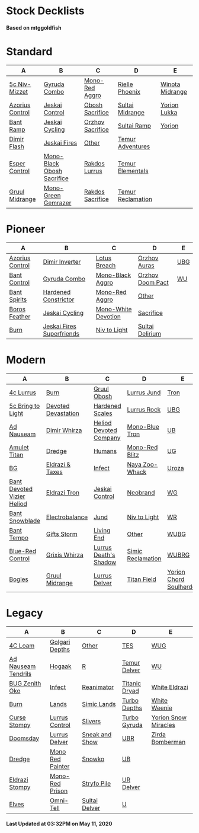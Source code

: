 # Stock Decklists
#### Based on mtggoldfish


# Standard

|                                A                                 |                                           B                                            |                                 C                                  |                                  D                                   |                                E                                 |
|------------------------------------------------------------------|----------------------------------------------------------------------------------------|--------------------------------------------------------------------|----------------------------------------------------------------------|------------------------------------------------------------------|
|[5c Niv-Mizzet](./mtggoldfish/Standard/decks/5c_Niv-Mizzet.md)    |[Gyruda Combo](./mtggoldfish/Standard/decks/Gyruda_Combo.md)                            |[Mono-Red Aggro](./mtggoldfish/Standard/decks/Mono-Red_Aggro.md)    |[Rielle Phoenix](./mtggoldfish/Standard/decks/Rielle_Phoenix.md)      |[Winota Midrange](./mtggoldfish/Standard/decks/Winota_Midrange.md)|
|[Azorius Control](./mtggoldfish/Standard/decks/Azorius_Control.md)|[Jeskai Control](./mtggoldfish/Standard/decks/Jeskai_Control.md)                        |[Obosh Sacrifice](./mtggoldfish/Standard/decks/Obosh_Sacrifice.md)  |[Sultai Midrange](./mtggoldfish/Standard/decks/Sultai_Midrange.md)    |[Yorion Lukka](./mtggoldfish/Standard/decks/Yorion_Lukka.md)      |
|[Bant Ramp](./mtggoldfish/Standard/decks/Bant_Ramp.md)            |[Jeskai Cycling](./mtggoldfish/Standard/decks/Jeskai_Cycling.md)                        |[Orzhov Sacrifice](./mtggoldfish/Standard/decks/Orzhov_Sacrifice.md)|[Sultai Ramp](./mtggoldfish/Standard/decks/Sultai_Ramp.md)            |[Yorion](./mtggoldfish/Standard/decks/Yorion.md)                  |
|[Dimir Flash](./mtggoldfish/Standard/decks/Dimir_Flash.md)        |[Jeskai Fires](./mtggoldfish/Standard/decks/Jeskai_Fires.md)                            |[Other](./mtggoldfish/Standard/decks/Other.md)                      |[Temur Adventures](./mtggoldfish/Standard/decks/Temur_Adventures.md)  |                                                                  |
|[Esper Control](./mtggoldfish/Standard/decks/Esper_Control.md)    |[Mono-Black Obosh Sacrifice](./mtggoldfish/Standard/decks/Mono-Black_Obosh_Sacrifice.md)|[Rakdos Lurrus](./mtggoldfish/Standard/decks/Rakdos_Lurrus.md)      |[Temur Elementals](./mtggoldfish/Standard/decks/Temur_Elementals.md)  |                                                                  |
|[Gruul Midrange](./mtggoldfish/Standard/decks/Gruul_Midrange.md)  |[Mono-Green Gemrazer](./mtggoldfish/Standard/decks/Mono-Green_Gemrazer.md)              |[Rakdos Sacrifice](./mtggoldfish/Standard/decks/Rakdos_Sacrifice.md)|[Temur Reclamation](./mtggoldfish/Standard/decks/Temur_Reclamation.md)|                                                                  |


# Pioneer

|                                A                                |                                          B                                          |                                    C                                    |                                 D                                 |                    E                    |
|-----------------------------------------------------------------|-------------------------------------------------------------------------------------|-------------------------------------------------------------------------|-------------------------------------------------------------------|-----------------------------------------|
|[Azorius Control](./mtggoldfish/Pioneer/decks/Azorius_Control.md)|[Dimir Inverter](./mtggoldfish/Pioneer/decks/Dimir_Inverter.md)                      |[Lotus Breach](./mtggoldfish/Pioneer/decks/Lotus_Breach.md)              |[Orzhov Auras](./mtggoldfish/Pioneer/decks/Orzhov_Auras.md)        |[UBG](./mtggoldfish/Pioneer/decks/UBG.md)|
|[Bant Control](./mtggoldfish/Pioneer/decks/Bant_Control.md)      |[Gyruda Combo](./mtggoldfish/Pioneer/decks/Gyruda_Combo.md)                          |[Mono-Black Aggro](./mtggoldfish/Pioneer/decks/Mono-Black_Aggro.md)      |[Orzhov Doom Pact](./mtggoldfish/Pioneer/decks/Orzhov_Doom_Pact.md)|[WU](./mtggoldfish/Pioneer/decks/WU.md)  |
|[Bant Spirits](./mtggoldfish/Pioneer/decks/Bant_Spirits.md)      |[Hardened Constrictor](./mtggoldfish/Pioneer/decks/Hardened_Constrictor.md)          |[Mono-Red Aggro](./mtggoldfish/Pioneer/decks/Mono-Red_Aggro.md)          |[Other](./mtggoldfish/Pioneer/decks/Other.md)                      |                                         |
|[Boros Feather](./mtggoldfish/Pioneer/decks/Boros_Feather.md)    |[Jeskai Cycling](./mtggoldfish/Pioneer/decks/Jeskai_Cycling.md)                      |[Mono-White Devotion](./mtggoldfish/Pioneer/decks/Mono-White_Devotion.md)|[Sacrifice](./mtggoldfish/Pioneer/decks/Sacrifice.md)              |                                         |
|[Burn](./mtggoldfish/Pioneer/decks/Burn.md)                      |[Jeskai Fires Superfriends](./mtggoldfish/Pioneer/decks/Jeskai_Fires_Superfriends.md)|[Niv to Light](./mtggoldfish/Pioneer/decks/Niv_to_Light.md)              |[Sultai Delirium](./mtggoldfish/Pioneer/decks/Sultai_Delirium.md)  |                                         |


# Modern

|                                          A                                           |                                   B                                    |                                      C                                       |                                 D                                  |                                       E                                        |
|--------------------------------------------------------------------------------------|------------------------------------------------------------------------|------------------------------------------------------------------------------|--------------------------------------------------------------------|--------------------------------------------------------------------------------|
|[4c Lurrus](./mtggoldfish/Modern/decks/4c_Lurrus.md)                                  |[Burn](./mtggoldfish/Modern/decks/Burn.md)                              |[Gruul Obosh](./mtggoldfish/Modern/decks/Gruul_Obosh.md)                      |[Lurrus Jund](./mtggoldfish/Modern/decks/Lurrus_Jund.md)            |[Tron](./mtggoldfish/Modern/decks/Tron.md)                                      |
|[5c Bring to Light](./mtggoldfish/Modern/decks/5c_Bring_to_Light.md)                  |[Devoted Devastation](./mtggoldfish/Modern/decks/Devoted_Devastation.md)|[Hardened Scales](./mtggoldfish/Modern/decks/Hardened_Scales.md)              |[Lurrus Rock](./mtggoldfish/Modern/decks/Lurrus_Rock.md)            |[UBG](./mtggoldfish/Modern/decks/UBG.md)                                        |
|[Ad Nauseam](./mtggoldfish/Modern/decks/Ad_Nauseam.md)                                |[Dimir Whirza](./mtggoldfish/Modern/decks/Dimir_Whirza.md)              |[Heliod Devoted Company](./mtggoldfish/Modern/decks/Heliod_Devoted_Company.md)|[Mono-Blue Tron](./mtggoldfish/Modern/decks/Mono-Blue_Tron.md)      |[UB](./mtggoldfish/Modern/decks/UB.md)                                          |
|[Amulet Titan](./mtggoldfish/Modern/decks/Amulet_Titan.md)                            |[Dredge](./mtggoldfish/Modern/decks/Dredge.md)                          |[Humans](./mtggoldfish/Modern/decks/Humans.md)                                |[Mono-Red Blitz](./mtggoldfish/Modern/decks/Mono-Red_Blitz.md)      |[UG](./mtggoldfish/Modern/decks/UG.md)                                          |
|[BG](./mtggoldfish/Modern/decks/BG.md)                                                |[Eldrazi & Taxes](./mtggoldfish/Modern/decks/Eldrazi_&_Taxes.md)        |[Infect](./mtggoldfish/Modern/decks/Infect.md)                                |[Naya Zoo-Whack](./mtggoldfish/Modern/decks/Naya_Zoo-Whack.md)      |[Uroza](./mtggoldfish/Modern/decks/Uroza.md)                                    |
|[Bant Devoted Vizier Heliod](./mtggoldfish/Modern/decks/Bant_Devoted_Vizier_Heliod.md)|[Eldrazi Tron](./mtggoldfish/Modern/decks/Eldrazi_Tron.md)              |[Jeskai Control](./mtggoldfish/Modern/decks/Jeskai_Control.md)                |[Neobrand](./mtggoldfish/Modern/decks/Neobrand.md)                  |[WG](./mtggoldfish/Modern/decks/WG.md)                                          |
|[Bant Snowblade](./mtggoldfish/Modern/decks/Bant_Snowblade.md)                        |[Electrobalance](./mtggoldfish/Modern/decks/Electrobalance.md)          |[Jund](./mtggoldfish/Modern/decks/Jund.md)                                    |[Niv to Light](./mtggoldfish/Modern/decks/Niv_to_Light.md)          |[WR](./mtggoldfish/Modern/decks/WR.md)                                          |
|[Bant Tempo](./mtggoldfish/Modern/decks/Bant_Tempo.md)                                |[Gifts Storm](./mtggoldfish/Modern/decks/Gifts_Storm.md)                |[Living End](./mtggoldfish/Modern/decks/Living_End.md)                        |[Other](./mtggoldfish/Modern/decks/Other.md)                        |[WUBG](./mtggoldfish/Modern/decks/WUBG.md)                                      |
|[Blue-Red Control](./mtggoldfish/Modern/decks/Blue-Red_Control.md)                    |[Grixis Whirza](./mtggoldfish/Modern/decks/Grixis_Whirza.md)            |[Lurrus Death's Shadow](./mtggoldfish/Modern/decks/Lurrus_Death's_Shadow.md)  |[Simic Reclamation](./mtggoldfish/Modern/decks/Simic_Reclamation.md)|[WUBRG](./mtggoldfish/Modern/decks/WUBRG.md)                                    |
|[Bogles](./mtggoldfish/Modern/decks/Bogles.md)                                        |[Gruul Midrange](./mtggoldfish/Modern/decks/Gruul_Midrange.md)          |[Lurrus Delver](./mtggoldfish/Modern/decks/Lurrus_Delver.md)                  |[Titan Field](./mtggoldfish/Modern/decks/Titan_Field.md)            |[Yorion Chord Soulherder](./mtggoldfish/Modern/decks/Yorion_Chord_Soulherder.md)|


# Legacy

|                                   A                                    |                                B                                 |                              C                               |                             D                              |                                    E                                     |
|------------------------------------------------------------------------|------------------------------------------------------------------|--------------------------------------------------------------|------------------------------------------------------------|--------------------------------------------------------------------------|
|[4C Loam](./mtggoldfish/Legacy/decks/4C_Loam.md)                        |[Golgari Depths](./mtggoldfish/Legacy/decks/Golgari_Depths.md)    |[Other](./mtggoldfish/Legacy/decks/Other.md)                  |[TES](./mtggoldfish/Legacy/decks/TES.md)                    |[WUG](./mtggoldfish/Legacy/decks/WUG.md)                                  |
|[Ad Nauseam Tendrils](./mtggoldfish/Legacy/decks/Ad_Nauseam_Tendrils.md)|[Hogaak](./mtggoldfish/Legacy/decks/Hogaak.md)                    |[R](./mtggoldfish/Legacy/decks/R.md)                          |[Temur Delver](./mtggoldfish/Legacy/decks/Temur_Delver.md)  |[WU](./mtggoldfish/Legacy/decks/WU.md)                                    |
|[BUG Zenith Oko](./mtggoldfish/Legacy/decks/BUG_Zenith_Oko.md)          |[Infect](./mtggoldfish/Legacy/decks/Infect.md)                    |[Reanimator](./mtggoldfish/Legacy/decks/Reanimator.md)        |[Titanic Dryad](./mtggoldfish/Legacy/decks/Titanic_Dryad.md)|[White Eldrazi](./mtggoldfish/Legacy/decks/White_Eldrazi.md)              |
|[Burn](./mtggoldfish/Legacy/decks/Burn.md)                              |[Lands](./mtggoldfish/Legacy/decks/Lands.md)                      |[Simic Lands](./mtggoldfish/Legacy/decks/Simic_Lands.md)      |[Turbo Depths](./mtggoldfish/Legacy/decks/Turbo_Depths.md)  |[White Weenie](./mtggoldfish/Legacy/decks/White_Weenie.md)                |
|[Curse Stompy](./mtggoldfish/Legacy/decks/Curse_Stompy.md)              |[Lurrus Control](./mtggoldfish/Legacy/decks/Lurrus_Control.md)    |[Slivers](./mtggoldfish/Legacy/decks/Slivers.md)              |[Turbo Gyruda](./mtggoldfish/Legacy/decks/Turbo_Gyruda.md)  |[Yorion Snow Miracles](./mtggoldfish/Legacy/decks/Yorion_Snow_Miracles.md)|
|[Doomsday](./mtggoldfish/Legacy/decks/Doomsday.md)                      |[Lurrus Delver](./mtggoldfish/Legacy/decks/Lurrus_Delver.md)      |[Sneak and Show](./mtggoldfish/Legacy/decks/Sneak_and_Show.md)|[UBR](./mtggoldfish/Legacy/decks/UBR.md)                    |[Zirda Bomberman](./mtggoldfish/Legacy/decks/Zirda_Bomberman.md)          |
|[Dredge](./mtggoldfish/Legacy/decks/Dredge.md)                          |[Mono Red Painter](./mtggoldfish/Legacy/decks/Mono_Red_Painter.md)|[Snowko](./mtggoldfish/Legacy/decks/Snowko.md)                |[UB](./mtggoldfish/Legacy/decks/UB.md)                      |                                                                          |
|[Eldrazi Stompy](./mtggoldfish/Legacy/decks/Eldrazi_Stompy.md)          |[Mono-Red Prison](./mtggoldfish/Legacy/decks/Mono-Red_Prison.md)  |[Stryfo Pile](./mtggoldfish/Legacy/decks/Stryfo_Pile.md)      |[UR Delver](./mtggoldfish/Legacy/decks/UR_Delver.md)        |                                                                          |
|[Elves](./mtggoldfish/Legacy/decks/Elves.md)                            |[Omni-Tell](./mtggoldfish/Legacy/decks/Omni-Tell.md)              |[Sultai Delver](./mtggoldfish/Legacy/decks/Sultai_Delver.md)  |[U](./mtggoldfish/Legacy/decks/U.md)                        |                                                                          |



#### Last Updated at 03:32PM on May 11, 2020